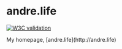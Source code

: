 # andre.life

<p>
<a href="https://validator.w3.org/nu/?doc=https%3A%2F%2Fandre.life%2F" target="_blank" rel="noopener">
  <img src="https://img.shields.io/w3c-validation/html?targetUrl=https%3A%2F%2Fandre.life" alt="W3C validation">
</a>

<p>
My homepage, [andre.life](http://andre.life)
